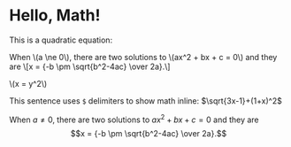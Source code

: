 # Hello, Math!

This is a quadratic equation:

  When \\(a \ne 0\\), there are two solutions to \\(ax^2 + bx + c = 0\\) and they are
  \\[x = {-b \pm \sqrt{b^2-4ac} \over 2a}.\\]

   \\(x = y^2\\)  

   This sentence uses `$` delimiters to show math inline:  $\sqrt{3x-1}+(1+x)^2$

   When $a \ne 0$, there are two solutions to $ax^2 + bx + c = 0$ and they are
$$x = {-b \pm \sqrt{b^2-4ac} \over 2a}.$$